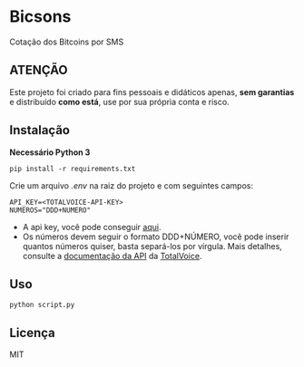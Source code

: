 # Bicsons

Cotação dos Bitcoins por SMS

## ATENÇÃO

Este projeto foi criado para fins pessoais e didáticos apenas, **sem garantias**  e distribuído **como está**, use por sua própria conta e risco.

## Instalação

**Necessário Python 3**

```
pip install -r requirements.txt
``` 

Crie um arquivo _.env_ na raiz do projeto e com seguintes campos:

```
API_KEY=<TOTALVOICE-API-KEY>
NUMEROS="DDD+NUMERO"
```

* A api key, você pode conseguir [aqui](http://www.totalvoice.com.br/).
* Os números devem seguir o formato DDD+NÚMERO, você pode inserir quantos números quiser, basta separá-los por vírgula. Mais detalhes, consulte a [documentação da API](https://api.totalvoice.com.br/doc/) da [TotalVoice](http://www.totalvoice.com.br/).

## Uso

```
python script.py
```

## Licença

MIT